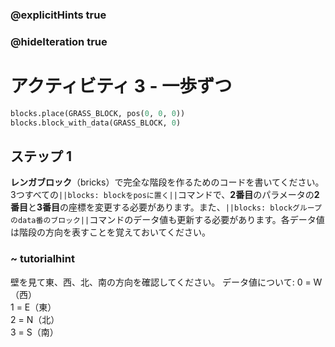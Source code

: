 ### @explicitHints true
### @hideIteration true 
# アクティビティ 3 - 一歩ずつ

```python
blocks.place(GRASS_BLOCK, pos(0, 0, 0))
blocks.block_with_data(GRASS_BLOCK, 0)
```

## ステップ 1
**レンガブロック**（bricks）で完全な階段を作るためのコードを書いてください。3つすべての`||blocks: blockをposに置く||`コマンドで、**2番目**のパラメータの**2番目**と**3番目**の座標を変更する必要があります。また、`||blocks: blockグループのdata番のブロック||`コマンドのデータ値も更新する必要があります。各データ値は階段の方向を表すことを覚えておいてください。

### ~ tutorialhint 
壁を見て東、西、北、南の方向を確認してください。
データ値について: 
0 = W（西）  
1 = E（東）   
2 = N（北）  
3 = S（南）
